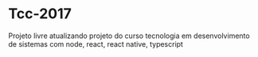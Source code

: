 # Tcc-2017
 Projeto livre atualizando projeto do curso tecnologia em desenvolvimento de sistemas com node, react, react native, typescript
